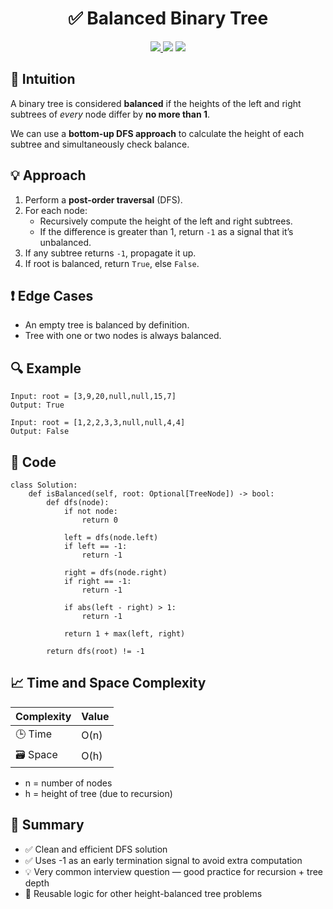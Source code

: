 <h1 align="center">✅ Balanced Binary Tree</h1>

<p align="center">
  <a href="https://leetcode.com/problems/balanced-binary-tree/">
    <img src="https://img.shields.io/badge/LeetCode-Balanced%20Binary%20Tree-brightgreen?logo=leetcode&style=flat-square" />
  </a>
  <img src="https://img.shields.io/badge/Difficulty-Easy-green?style=flat-square" />
  <img src="https://img.shields.io/badge/Category-Tree%2C%20DFS-blueviolet?style=flat-square" />
</p>


## 🧠 Intuition

A binary tree is considered **balanced** if the heights of the left and right subtrees of *every* node differ by **no more than 1**.

We can use a **bottom-up DFS approach** to calculate the height of each subtree and simultaneously check balance.


## 💡 Approach

1. Perform a **post-order traversal** (DFS).
2. For each node:
   - Recursively compute the height of the left and right subtrees.
   - If the difference is greater than 1, return `-1` as a signal that it’s unbalanced.
3. If any subtree returns `-1`, propagate it up.
4. If root is balanced, return `True`, else `False`.


## ❗ Edge Cases

- An empty tree is balanced by definition.
- Tree with one or two nodes is always balanced.


## 🔍 Example

```
Input: root = [3,9,20,null,null,15,7]
Output: True

Input: root = [1,2,2,3,3,null,null,4,4]
Output: False
```

## 🧾 Code

```
class Solution:
    def isBalanced(self, root: Optional[TreeNode]) -> bool:
        def dfs(node):
            if not node:
                return 0

            left = dfs(node.left)
            if left == -1:
                return -1

            right = dfs(node.right)
            if right == -1:
                return -1

            if abs(left - right) > 1:
                return -1

            return 1 + max(left, right)

        return dfs(root) != -1
```

## 📈 Time and Space Complexity

| Complexity | Value |
|------------|--------|
| 🕒 Time     | O(n)   |
| 🗃️ Space    | O(h)   |

- n = number of nodes
- h = height of tree (due to recursion)

## 📌 Summary

- ✅ Clean and efficient DFS solution
- ✅ Uses -1 as an early termination signal to avoid extra computation
- 💡 Very common interview question — good practice for recursion + tree depth
- 🔁 Reusable logic for other height-balanced tree problems

